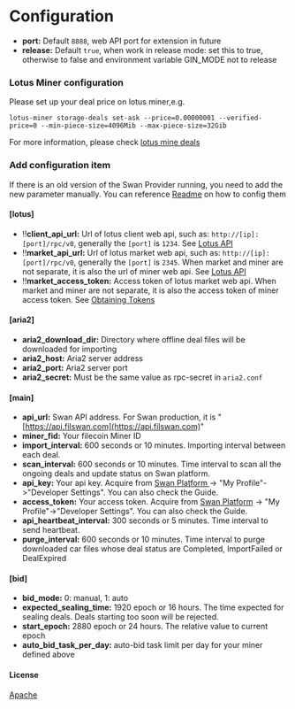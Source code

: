 # Configuration

* **port:** Default `8888`, web API port for extension in future
* **release:** Default `true`, when work in release mode: set this to true, otherwise to false and environment variable GIN\_MODE not to release

### Lotus Miner configuration

Please set up your deal price on lotus miner,e.g.

```
lotus-miner storage-deals set-ask --price=0.00000001 --verified-price=0 --min-piece-size=4096Mib --max-piece-size=32Gib
```

For more information, please check [lotus mine deals](https://lotus.filecoin.io/storage-providers/operate/manage-storage-deals/#offline-deal-workflow)

### **Add configuration item**



If there is an old version of the Swan Provider running, you need to add the new parameter manually. You can reference [Readme](https://github.com/filswan/go-swan-provider/tree/release-0.2.1) on how to config them

#### \[lotus]

* ‼️**client\_api\_url:** Url of lotus client web api, such as: `http://[ip]:[port]/rpc/v0`, generally the `[port]` is `1234`. See [Lotus API](https://lotus.filecoin.io/developers/api-access/)
* ‼️**market\_api\_url:** Url of lotus market web api, such as: `http://[ip]:[port]/rpc/v0`, generally the `[port]` is `2345`. When market and miner are not separate, it is also the url of miner web api. See [Lotus API](https://lotus.filecoin.io/developers/api-access/)
* ‼️**market\_access\_token:** Access token of lotus market web api. When market and miner are not separate, it is also the access token of miner access token. See [Obtaining Tokens](https://lotus.filecoin.io/developers/api-access/?#obtaining-tokens)

#### \[aria2]

* **aria2\_download\_dir:** Directory where offline deal files will be downloaded for importing
* **aria2\_host:** Aria2 server address
* **aria2\_port:** Aria2 server port
* **aria2\_secret:** Must be the same value as rpc-secret in `aria2.conf`

#### \[main]

* **api\_url:** Swan API address. For Swan production, it is "[https://api.filswan.com](https://api.filswan.com)"
* **miner\_fid:** Your filecoin Miner ID
* **import\_interval:** 600 seconds or 10 minutes. Importing interval between each deal.
* **scan\_interval:** 600 seconds or 10 minutes. Time interval to scan all the ongoing deals and update status on Swan platform.
* **api\_key:** Your api key. Acquire from [Swan Platform ](https://console.filswan.com/#/dashboard)-> "My Profile"->"Developer Settings". You can also check the Guide.
* **access\_token:** Your access token. Acquire from [Swan Platform](https://console.filswan.com/#/dashboard) -> "My Profile"->"Developer Settings". You can also check the Guide.
* **api\_heartbeat\_interval:** 300 seconds or 5 minutes. Time interval to send heartbeat.
* **purge\_interval:** 600 seconds or 10 minutes. Time interval to purge downloaded car files whose deal status are Completed, ImportFailed or DealExpired

#### \[bid]

* **bid\_mode:** 0: manual, 1: auto
* **expected\_sealing\_time:** 1920 epoch or 16 hours. The time expected for sealing deals. Deals starting too soon will be rejected.
* **start\_epoch:** 2880 epoch or 24 hours. The relative value to current epoch
* **auto\_bid\_task\_per\_day:** auto-bid task limit per day for your miner defined above

#### License

[Apache](https://github.com/filswan/go-swan-provider/blob/main/LICENSE)

